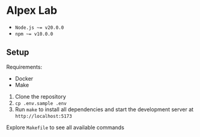 # Alpex Lab

- `Node.js ~= v20.0.0`
- `npm ~= v10.0.0`

## Setup

Requirements:

- Docker
- Make

1. Clone the repository
2. `cp .env.sample .env`
3. Run `make` to install all dependencies and start the development server at `http://localhost:5173`

Explore `Makefile` to see all available commands
